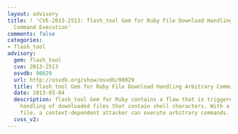 ```yaml
---
layout: advisory
title: ! 'CVE-2013-2513: flash_tool Gem for Ruby File Download Handling Arbitrary
  Command Execution'
comments: false
categories:
- flash_tool
advisory:
  gem: flash_tool
  cve: 2013-2513
  osvdb: 90829
  url: http://osvdb.org/show/osvdb/90829
  title: flash_tool Gem for Ruby File Download Handling Arbitrary Command Execution
  date: 2013-03-04
  description: flash_tool Gem for Ruby contains a flaw that is triggered during the
    handling of downloaded files that contain shell characters. With a specially crafted
    file, a context-dependent attacker can execute arbitrary commands.
  cvss_v2: 
---
```

